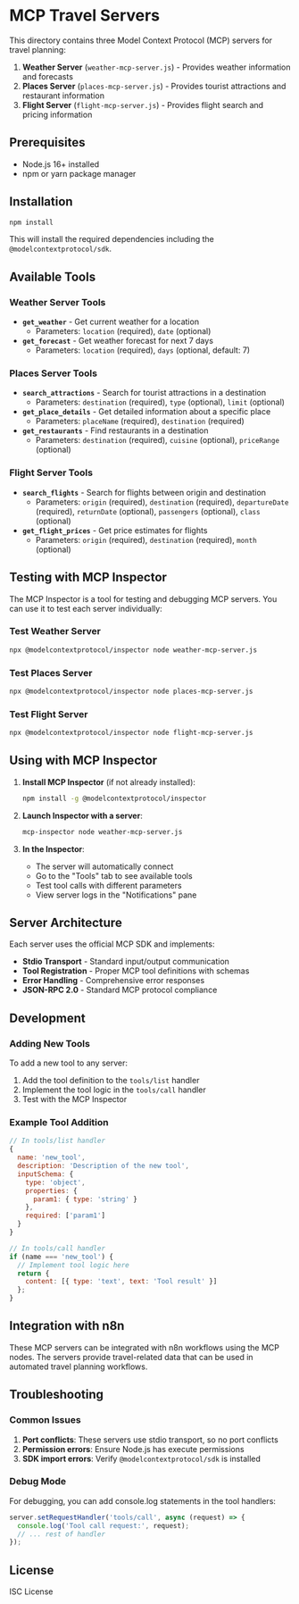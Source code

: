 # MCP Travel Servers

This directory contains three Model Context Protocol (MCP) servers for travel planning:

1. **Weather Server** (`weather-mcp-server.js`) - Provides weather information and forecasts
2. **Places Server** (`places-mcp-server.js`) - Provides tourist attractions and restaurant information
3. **Flight Server** (`flight-mcp-server.js`) - Provides flight search and pricing information

## Prerequisites

- Node.js 16+ installed
- npm or yarn package manager

## Installation

```bash
npm install
```

This will install the required dependencies including the `@modelcontextprotocol/sdk`.

## Available Tools

### Weather Server Tools

- **`get_weather`** - Get current weather for a location
  - Parameters: `location` (required), `date` (optional)
- **`get_forecast`** - Get weather forecast for next 7 days
  - Parameters: `location` (required), `days` (optional, default: 7)

### Places Server Tools

- **`search_attractions`** - Search for tourist attractions in a destination
  - Parameters: `destination` (required), `type` (optional), `limit` (optional)
- **`get_place_details`** - Get detailed information about a specific place
  - Parameters: `placeName` (required), `destination` (required)
- **`get_restaurants`** - Find restaurants in a destination
  - Parameters: `destination` (required), `cuisine` (optional), `priceRange` (optional)

### Flight Server Tools

- **`search_flights`** - Search for flights between origin and destination
  - Parameters: `origin` (required), `destination` (required), `departureDate` (required), `returnDate` (optional), `passengers` (optional), `class` (optional)
- **`get_flight_prices`** - Get price estimates for flights
  - Parameters: `origin` (required), `destination` (required), `month` (optional)

## Testing with MCP Inspector

The MCP Inspector is a tool for testing and debugging MCP servers. You can use it to test each server individually:

### Test Weather Server

```bash
npx @modelcontextprotocol/inspector node weather-mcp-server.js
```

### Test Places Server

```bash
npx @modelcontextprotocol/inspector node places-mcp-server.js
```

### Test Flight Server

```bash
npx @modelcontextprotocol/inspector node flight-mcp-server.js
```

## Using with MCP Inspector

1. **Install MCP Inspector** (if not already installed):
   ```bash
   npm install -g @modelcontextprotocol/inspector
   ```

2. **Launch Inspector with a server**:
   ```bash
   mcp-inspector node weather-mcp-server.js
   ```

3. **In the Inspector**:
   - The server will automatically connect
   - Go to the "Tools" tab to see available tools
   - Test tool calls with different parameters
   - View server logs in the "Notifications" pane

## Server Architecture

Each server uses the official MCP SDK and implements:

- **Stdio Transport** - Standard input/output communication
- **Tool Registration** - Proper MCP tool definitions with schemas
- **Error Handling** - Comprehensive error responses
- **JSON-RPC 2.0** - Standard MCP protocol compliance

## Development

### Adding New Tools

To add a new tool to any server:

1. Add the tool definition to the `tools/list` handler
2. Implement the tool logic in the `tools/call` handler
3. Test with the MCP Inspector

### Example Tool Addition

```javascript
// In tools/list handler
{
  name: 'new_tool',
  description: 'Description of the new tool',
  inputSchema: {
    type: 'object',
    properties: {
      param1: { type: 'string' }
    },
    required: ['param1']
  }
}

// In tools/call handler
if (name === 'new_tool') {
  // Implement tool logic here
  return {
    content: [{ type: 'text', text: 'Tool result' }]
  };
}
```

## Integration with n8n

These MCP servers can be integrated with n8n workflows using the MCP nodes. The servers provide travel-related data that can be used in automated travel planning workflows.

## Troubleshooting

### Common Issues

1. **Port conflicts**: These servers use stdio transport, so no port conflicts
2. **Permission errors**: Ensure Node.js has execute permissions
3. **SDK import errors**: Verify `@modelcontextprotocol/sdk` is installed

### Debug Mode

For debugging, you can add console.log statements in the tool handlers:

```javascript
server.setRequestHandler('tools/call', async (request) => {
  console.log('Tool call request:', request);
  // ... rest of handler
});
```

## License

ISC License
